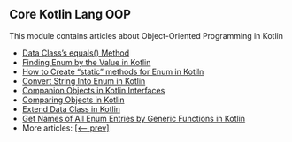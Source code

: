 ## Core Kotlin Lang OOP

This module contains articles about Object-Oriented Programming in Kotlin
- [Data Class’s equals() Method](https://www.baeldung.com/kotlin/data-class-equals-method)
- [Finding Enum by the Value in Kotlin](https://www.baeldung.com/kotlin/enum-find-by-value)
- [How to Create “static” methods for Enum in Kotiln](https://www.baeldung.com/kotlin/enum-static-method)
- [Convert String Into Enum in Kotlin](https://www.baeldung.com/kotlin/convert-string-enum)
- [Companion Objects in Kotlin Interfaces](https://www.baeldung.com/kotlin/companion-objects-interfaces)
- [Comparing Objects in Kotlin](https://www.baeldung.com/kotlin/compare-objects)
- [Extend Data Class in Kotlin](https://www.baeldung.com/kotlin/extend-data-class)
- [Get Names of All Enum Entries by Generic Functions in Kotlin](https://www.baeldung.com/kotlin/enum-get-entry-names)
- More articles: [[<-- prev]](/core-kotlin-modules/core-kotlin-lang-oop-2)
